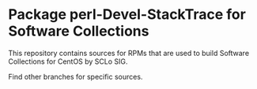 # Package perl-Devel-StackTrace for Software Collections

This repository contains sources for RPMs that are used
to build Software Collections for CentOS by SCLo SIG.

Find other branches for specific sources.
